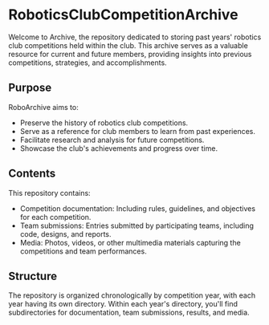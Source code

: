# RoboticsClubCompetitionArchive

Welcome to Archive, the repository dedicated to storing past years' robotics club competitions held within the club. This archive serves as a valuable resource for current and future members, providing insights into previous competitions, strategies, and accomplishments.

## Purpose
RoboArchive aims to:
- Preserve the history of robotics club competitions.
- Serve as a reference for club members to learn from past experiences.
- Facilitate research and analysis for future competitions.
- Showcase the club's achievements and progress over time.

## Contents
This repository contains:
- Competition documentation: Including rules, guidelines, and objectives for each competition.
- Team submissions: Entries submitted by participating teams, including code, designs, and reports.
- Media: Photos, videos, or other multimedia materials capturing the competitions and team performances.

## Structure
The repository is organized chronologically by competition year, with each year having its own directory. Within each year's directory, you'll find subdirectories for documentation, team submissions, results, and media.

